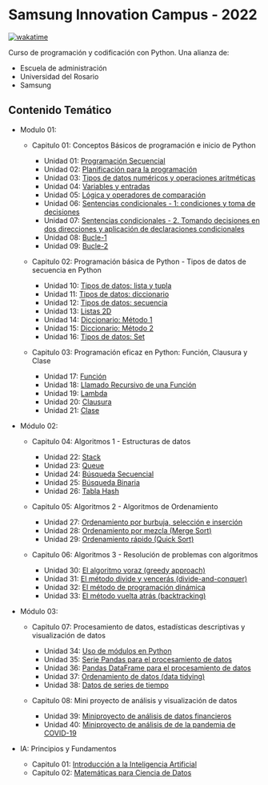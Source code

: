 # Samsung Innovation Campus - 2022

[![wakatime](https://wakatime.com/badge/user/8ef73281-6d0a-4758-af11-fd880ca3009c/project/eae23555-57f7-45b5-95e9-0e15c0a6ce4a.svg?style=for-the-badge)](https://wakatime.com/badge/user/8ef73281-6d0a-4758-af11-fd880ca3009c/project/eae23555-57f7-45b5-95e9-0e15c0a6ce4a)

Curso de programación y codificación con Python. Una alianza de:

- Escuela de administración
- Universidad del Rosario
- Samsung

## Contenido Temático

- Modulo 01:
  - Capitulo 01: Conceptos Básicos de programación e inicio de Python
    - Unidad 01: [Programación Secuencial](./Modulo_01/Capitulo_01/Unidad_01.ipynb)
    - Unidad 02: [Planificación para la programación](./Modulo_01/Capitulo_01/Unidad_02.ipynb)
    - Unidad 03: [Tipos de datos numéricos y operaciones aritméticas](./Modulo_01/Capitulo_01/Unidad_03.ipynb)
    - Unidad 04: [Variables y entradas](./Modulo_01/Capitulo_01/Unidad_04.ipynb)
    - Unidad 05: [Lógica y operadores de comparación](./Modulo_01/Capitulo_01/Unidad_05.ipynb)
    - Unidad 06: [Sentencias condicionales - 1: condiciones y toma de decisiones](./Modulo_01/Capitulo_01/Unidad_06.ipynb)
    - Unidad 07: [Sentencias  condicionales - 2. Tomando decisiones en dos direcciones y aplicación de declaraciones condicionales](./Modulo_01/Capitulo_01/Unidad_07.ipynb)
    - Unidad 08: [Bucle-1](./Modulo_01/Capitulo_01/Unidad_08.ipynb)
    - Unidad 09: [Bucle-2](./Modulo_01/Capitulo_01/Unidad_09.ipynb)

  - Capitulo 02: Programación básica de Python - Tipos de datos de secuencia en Python
    - Unidad 10: [Tipos de datos: lista y tupla](./Modulo_01/Capitulo_02/Unidad_10.ipynb)
    - Unidad 11: [Tipos de datos: diccionario](./Modulo_01/Capitulo_02/Unidad_11.ipynb)
    - Unidad 12: [Tipos de datos: secuencia](./Modulo_01/Capitulo_02/Unidad_12.ipynb)
    - Unidad 13: [Listas 2D](./Modulo_01/Capitulo_02/Unidad_13.ipynb)
    - Unidad 14: [Diccionario: Método 1](./Modulo_01/Capitulo_02/Unidad_14.ipynb)
    - Unidad 15: [Diccionario: Método 2](./Modulo_01/Capitulo_02/Unidad_15.ipynb)
    - Unidad 16: [Tipos de datos: Set](./Modulo_01/Capitulo_02/Unidad_16.ipynb)

  - Capitulo 03: Programación eficaz en Python: Función, Clausura y Clase
    - Unidad 17: [Función](./Modulo_01/Capitulo_03/Unidad_17.ipynb)
    - Unidad 18: [Llamado Recursivo de una Función](./Modulo_01/Capitulo_03/Unidad_18.ipynb)
    - Unidad 19: [Lambda](./Modulo_01/Capitulo_03/Unidad_19.ipynb)
    - Unidad 20: [Clausura](./Modulo_01/Capitulo_03/Unidad_20.ipynb)
    - Unidad 21: [Clase](./Modulo_01/Capitulo_03/Unidad_21.ipynb)

- Módulo 02:
  - Capitulo 04: Algoritmos 1 - Estructuras de datos
    - Unidad 22: [Stack](./Modulo_02/Capitulo_04/Unidad_22.ipynb)
    - Unidad 23: [Queue](./Modulo_02/Capitulo_04/Unidad_23.ipynb)
    - Unidad 24: [Búsqueda Secuencial](./Modulo_02/Capitulo_04/Unidad_24.ipynb)
    - Unidad 25: [Búsqueda Binaria](./Modulo_02/Capitulo_04/Unidad_25.ipynb)
    - Unidad 26: [Tabla Hash](./Modulo_02/Capitulo_04/Unidad_26.ipynb)

  - Capitulo 05: Algoritmos 2 - Algoritmos de Ordenamiento
    - Unidad 27: [Ordenamiento por burbuja, selección e inserción](./Modulo_02/Capitulo_05/Unidad_27.ipynb)
    - Unidad 28: [Ordenamiento por mezcla (Merge Sort)](./Modulo_02/Capitulo_05/Unidad_28.ipynb)
    - Unidad 29: [Ordenamiento rápido (Quick Sort)](./Modulo_02/Capitulo_05/Unidad_29.ipynb)

  - Capitulo 06: Algoritmos 3 - Resolución de problemas con algoritmos
    - Unidad 30: [El algoritmo voraz (greedy approach)](./Modulo_02/Capitulo_06/Unidad_30.ipynb)
    - Unidad 31: [El método divide y vencerás (divide-and-conquer)](./Modulo_02/Capitulo_06/Unidad_31.ipynb)
    - Unidad 32: [El método de programación dinámica](./Modulo_02/Capitulo_06/Unidad_32.ipynb)
    - Unidad 33: [El método vuelta atrás (backtracking)](./Modulo_02/Capitulo_06/Unidad_33.ipynb)

- Módulo 03:
  - Capitulo 07: Procesamiento de datos, estadísticas descriptivas y visualización de datos
    - Unidad 34: [Uso de módulos en Python](./Modulo_03/Capitulo_07/Unidad_34.ipynb)
    - Unidad 35: [Serie Pandas para el procesamiento de datos](./Modulo_03/Capitulo_07/Unidad_35.ipynb)
    - Unidad 36: [Pandas DataFrame para el procesamiento de datos](./Modulo_03/Capitulo_07/Unidad_36.ipynb)
    - Unidad 37: [Ordenamiento de datos (data tidying)](./Modulo_03/Capitulo_07/Unidad_37.ipynb)
    - Unidad 38: [Datos de series de tiempo](./Modulo_03/Capitulo_07/Unidad_38.ipynb)

  - Capitulo 08: Mini proyecto de análisis y visualización de datos
    - Unidad 39: [Miniproyecto de análisis de datos financieros](./Modulo_03/Capitulo_08/Unidad_39.ipynb)
    - Unidad 40: [Miniproyecto de análisis de de la pandemia de COVID-19](./Modulo_03/Capitulo_08/Unidad_40.ipynb)

- IA: Principios y Fundamentos
  - Capitulo 01: [Introducción a la Inteligencia Artificial](IA-Principios_Fundamentos/Chapter%201AI.ipynb)
  - Capitulo 02: [Matemáticas para Ciencia de Datos](IA-Principios_Fundamentos/Chapter%202AI.ipynb)

